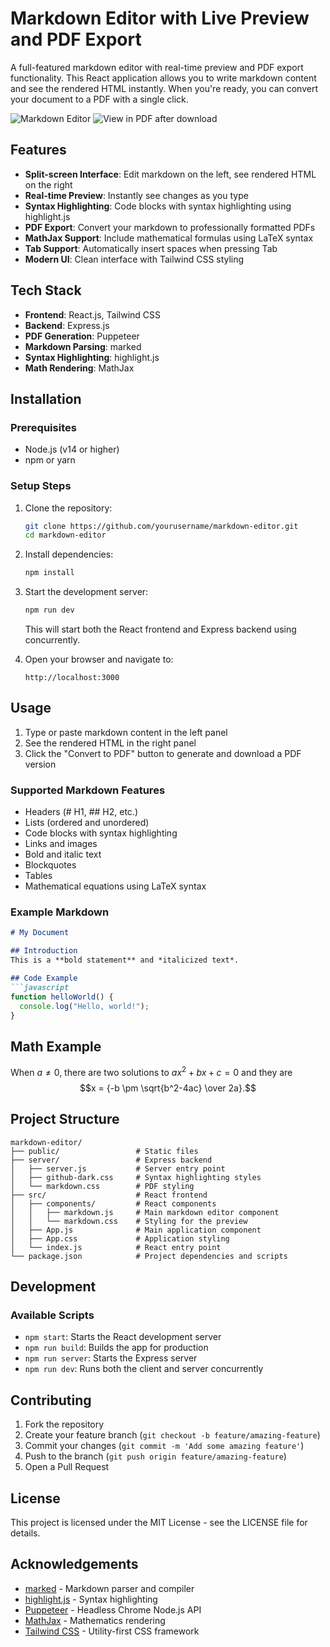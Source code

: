# Markdown Editor with Live Preview and PDF Export

A full-featured markdown editor with real-time preview and PDF export functionality. This React application allows you to write markdown content and see the rendered HTML instantly. When you're ready, you can convert your document to a PDF with a single click.

![Markdown Editor](https://github.com/user-attachments/assets/15449d50-e783-4b31-9bbc-4dc18c747579)
![View in PDF after download](https://github.com/user-attachments/assets/ddca3cc0-01a3-4209-bb67-58cc06c4cd1e)


## Features

- **Split-screen Interface**: Edit markdown on the left, see rendered HTML on the right
- **Real-time Preview**: Instantly see changes as you type
- **Syntax Highlighting**: Code blocks with syntax highlighting using highlight.js
- **PDF Export**: Convert your markdown to professionally formatted PDFs
- **MathJax Support**: Include mathematical formulas using LaTeX syntax
- **Tab Support**: Automatically insert spaces when pressing Tab
- **Modern UI**: Clean interface with Tailwind CSS styling

## Tech Stack

- **Frontend**: React.js, Tailwind CSS
- **Backend**: Express.js
- **PDF Generation**: Puppeteer
- **Markdown Parsing**: marked
- **Syntax Highlighting**: highlight.js
- **Math Rendering**: MathJax

## Installation

### Prerequisites

- Node.js (v14 or higher)
- npm or yarn

### Setup Steps

1. Clone the repository:
   ```bash
   git clone https://github.com/yourusername/markdown-editor.git
   cd markdown-editor
   ```

2. Install dependencies:
   ```bash
   npm install
   ```

3. Start the development server:
   ```bash
   npm run dev
   ```
   This will start both the React frontend and Express backend using concurrently.

4. Open your browser and navigate to:
   ```
   http://localhost:3000
   ```

## Usage

1. Type or paste markdown content in the left panel
2. See the rendered HTML in the right panel
3. Click the "Convert to PDF" button to generate and download a PDF version

### Supported Markdown Features

- Headers (# H1, ## H2, etc.)
- Lists (ordered and unordered)
- Code blocks with syntax highlighting
- Links and images
- Bold and italic text
- Blockquotes
- Tables
- Mathematical equations using LaTeX syntax

### Example Markdown

```markdown
# My Document

## Introduction
This is a **bold statement** and *italicized text*.

## Code Example
```javascript
function helloWorld() {
  console.log("Hello, world!");
}
```

## Math Example
When $a \ne 0$, there are two solutions to $ax^2 + bx + c = 0$ and they are
$$x = {-b \pm \sqrt{b^2-4ac} \over 2a}.$$

## Project Structure

```
markdown-editor/
├── public/                 # Static files
├── server/                 # Express backend
│   ├── server.js           # Server entry point
│   ├── github-dark.css     # Syntax highlighting styles
│   └── markdown.css        # PDF styling
├── src/                    # React frontend
│   ├── components/         # React components
│   │   ├── markdown.js     # Main markdown editor component
│   │   └── markdown.css    # Styling for the preview
│   ├── App.js              # Main application component
│   ├── App.css             # Application styling
│   └── index.js            # React entry point
└── package.json            # Project dependencies and scripts
```

## Development

### Available Scripts

- `npm start`: Starts the React development server
- `npm run build`: Builds the app for production
- `npm run server`: Starts the Express server
- `npm run dev`: Runs both the client and server concurrently

## Contributing

1. Fork the repository
2. Create your feature branch (`git checkout -b feature/amazing-feature`)
3. Commit your changes (`git commit -m 'Add some amazing feature'`)
4. Push to the branch (`git push origin feature/amazing-feature`)
5. Open a Pull Request

## License

This project is licensed under the MIT License - see the LICENSE file for details.

## Acknowledgements

- [marked](https://github.com/markedjs/marked) - Markdown parser and compiler
- [highlight.js](https://highlightjs.org/) - Syntax highlighting
- [Puppeteer](https://pptr.dev/) - Headless Chrome Node.js API
- [MathJax](https://www.mathjax.org/) - Mathematics rendering
- [Tailwind CSS](https://tailwindcss.com/) - Utility-first CSS framework
